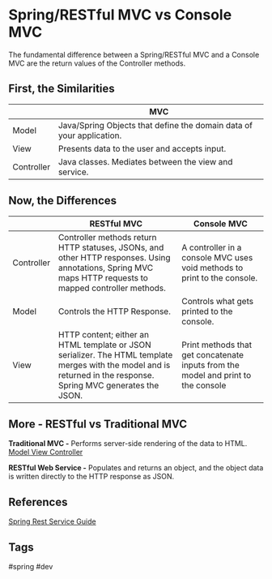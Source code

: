 # Spring/RESTful MVC vs Console MVC 

The fundamental difference between a Spring/RESTful MVC and a Console MVC are the return values of the Controller methods.  

## First, the Similarities
|           |MVC |
|-----------|------------|
| Model     |Java/Spring Objects that define the domain data of your application.| 
| View      | Presents data to the user and accepts input.|
|Controller | Java classes. Mediates between the view and service.|

## Now, the Differences
|           |RESTful MVC | Console MVC |
|-----------|------------|-------------|
|Controller | Controller methods return HTTP statuses, JSONs, and other HTTP responses. Using annotations, Spring MVC maps HTTP requests to mapped controller methods.| A controller in a console MVC uses void methods to print to the console.|
| Model     |Controls the HTTP Response.| Controls what gets printed to the console.|
| View      | HTTP content; either an HTML template or JSON serializer. The HTML template merges with the model and is returned in the response. Spring MVC generates the JSON. | Print methods that get concatenate inputs from the model and print to the console| 



## More - RESTful vs Traditional MVC

**Traditional MVC -** Performs server-side rendering of the data to HTML.
[Model View Controller](../202210090632)  

**RESTful Web Service -** Populates and returns an object, and the object data is written directly to the HTTP response as JSON.

## References
[Spring Rest Service Guide](https://spring.io/guides/gs/rest-service/)

## Tags
#spring #dev
